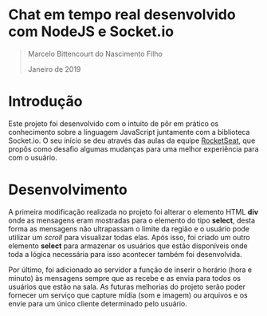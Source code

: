 # Chat em tempo real desenvolvido com NodeJS e Socket.io
> Marcelo Bittencourt do Nascimento Filho
>
> Janeiro de 2019

# Introdução
Este projeto foi desenvolvido com o intuito de pôr em prático os conhecimento sobre a linguagem JavaScript juntamente com a 
biblioteca Socket.io. O seu início se deu através das aulas da equipe [RocketSeat](https://rocketseat.com.br), que propôs 
como desafio algumas mudanças para uma melhor experiência para com o usuário.

# Desenvolvimento
A primeira modificação realizada no projeto foi alterar o elemento HTML **div** onde as mensagens eram mostradas para o elemento do tipo **select**, desta forma as mensagens não ultrapassam o limite da região e o usuário pode utilizar um *scroll* para visualizar todas elas. Após isso, foi criado um outro elemento **select** para armazenar os usuários que estão disponíveis onde toda a lógica necessária para isso acontecer também foi desenvolvida.
 
Por último, foi adicionado ao servidor a função de inserir o horário (hora e minuto) às mensagens sempre que as recebe e as envia para todos os usuários que estão na sala. As futuras melhorias do projeto serão poder fornecer um serviço que capture mídia (som e imagem) ou arquivos e os envie para um único cliente determinado pelo usuário.
